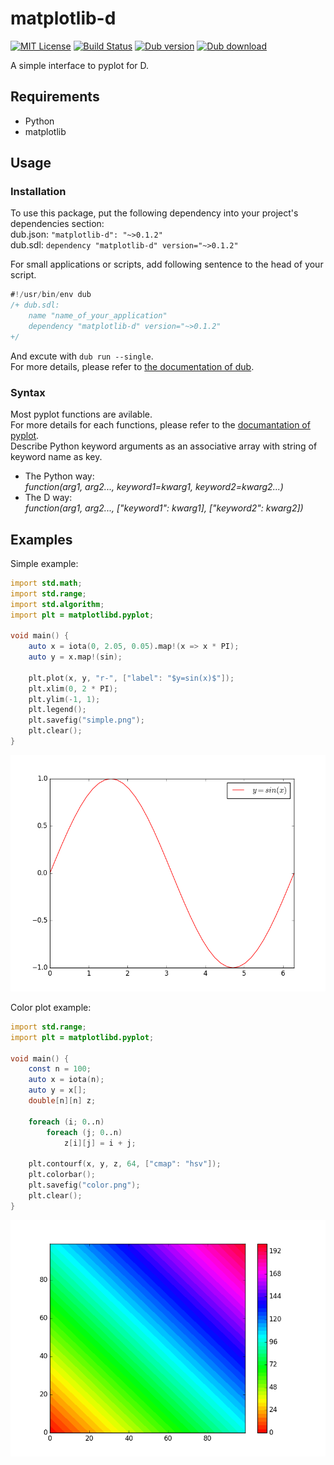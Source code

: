 # matplotlib-d

[![MIT License](http://img.shields.io/badge/license-MIT-blue.svg?style=flat)](LICENSE)
[![Build Status](https://travis-ci.org/koji-kojiro/matplotlib-d.svg?branch=master)](https://travis-ci.org/koji-kojiro/matplotlib-d)
[![Dub version](https://img.shields.io/dub/v/matplotlib-d.svg)](https://code.dlang.org/packages/matplotlib-d)
[![Dub download](https://img.shields.io/dub/dt/matplotlib-d.svg)](https://code.dlang.org/packages/matplotlib-d)

A simple interface to pyplot for D.
## Requirements
- Python
- matplotlib

## Usage
### Installation
To use this package, put the following dependency into your project's dependencies section:  
dub.json: `"matplotlib-d": "~>0.1.2"`  
dub.sdl: `dependency "matplotlib-d" version="~>0.1.2"`  

For small applications or scripts, add following sentence to the head of your script.  
```d
#!/usr/bin/env dub
/+ dub.sdl:
	name "name_of_your_application"
	dependency "matplotlib-d" version="~>0.1.2"
+/
```
And excute with `dub run --single`.  
For more details, please refer to [the documentation of dub](https://code.dlang.org/getting_started).  

### Syntax
Most pyplot functions are avilable.  
For more details for each functions, please refer to the [documantation of pyplot](http://matplotlib.org/api/pyplot_summary.html).  
Describe Python keyword arguments as an associative array with string of keyword name as key.  

- The Python way:  
*function(arg1, arg2..., keyword1=kwarg1, keyword2=kwarg2...)*  
- The D way:  
*function(arg1, arg2..., ["keyword1": kwarg1], ["keyword2": kwarg2])*  


## Examples

Simple example:
```d
import std.math;
import std.range;
import std.algorithm;
import plt = matplotlibd.pyplot;

void main() {
	auto x = iota(0, 2.05, 0.05).map!(x => x * PI);
	auto y = x.map!(sin);

	plt.plot(x, y, "r-", ["label": "$y=sin(x)$"]);
	plt.xlim(0, 2 * PI);
	plt.ylim(-1, 1);
	plt.legend();
	plt.savefig("simple.png");
	plt.clear();
}
```
![Simple example](./examples/simple.png)

Color plot example:

```d
import std.range;
import plt = matplotlibd.pyplot;

void main() {
	const n = 100;
	auto x = iota(n);
	auto y = x[];
	double[n][n] z;
		
	foreach (i; 0..n)
		foreach (j; 0..n)
			z[i][j] = i + j;
	    
	plt.contourf(x, y, z, 64, ["cmap": "hsv"]);
	plt.colorbar();
	plt.savefig("color.png");
	plt.clear();
}
```
![Color plot example](./examples/color.png)
